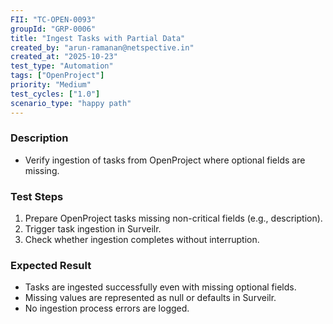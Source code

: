 ```yaml
---
FII: "TC-OPEN-0093"
groupId: "GRP-0006"
title: "Ingest Tasks with Partial Data"
created_by: "arun-ramanan@netspective.in"
created_at: "2025-10-23"
test_type: "Automation"
tags: ["OpenProject"]
priority: "Medium"
test_cycles: ["1.0"]
scenario_type: "happy path"
---
```


### Description
- Verify ingestion of tasks from OpenProject where optional fields are missing.

### Test Steps
1. Prepare OpenProject tasks missing non-critical fields (e.g., description).  
2. Trigger task ingestion in Surveilr.  
3. Check whether ingestion completes without interruption.  

### Expected Result
- Tasks are ingested successfully even with missing optional fields.  
- Missing values are represented as null or defaults in Surveilr.  
- No ingestion process errors are logged.
